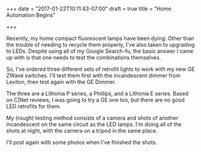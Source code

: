 +++
date = "2017-01-22T10:11:43-07:00"
draft = true
title = "Home Automation Begins"

+++

Recently, my home compact fluorescent lamps have been dying.  Other than
the trouble of needing to recycle them properly, I've also taken to 
upgrading to LEDs. Despite using all of my Google Search-fu, the basic
answer I came up with is that one needs to test the combinations themselves.

So, I've ordered three different sets of retrofit lights to work with
my new GE ZWave switches.  I'll test them first with the incandescent
dimmer from Leviton, then test again with the GE Dimmer.

The three are a Lithonia P series, a Phillips, and a Lithonia E series.
Based on C|Net reviews, I was going to try a GE one too, but there are no
good LED retrofits for them.

My (rough) testing method consists of a camera and shots of another
incandescent on the same circuit as the LED lamps.  I'm doing all of the
shots at night, with the camera on a tripod in the same place.

I'll post again with some photos when I've finished the shots.
